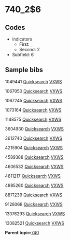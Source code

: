 # 740\_2$6

## Codes

-   Indicators
    -   First: \_
    -   Second: 2
-   Subfield: 6

## Sample bibs

1049441 [Quicksearch](https://search.library.yale.edu/catalog/1049441) [VXWS](http://prodorbis.library.yale.edu:7014/vxws/GetHoldingsService?bibId=1049441)

1067050 [Quicksearch](https://search.library.yale.edu/catalog/1067050) [VXWS](http://prodorbis.library.yale.edu:7014/vxws/GetHoldingsService?bibId=1067050)

1067245 [Quicksearch](https://search.library.yale.edu/catalog/1067245) [VXWS](http://prodorbis.library.yale.edu:7014/vxws/GetHoldingsService?bibId=1067245)

1073164 [Quicksearch](https://search.library.yale.edu/catalog/1073164) [VXWS](http://prodorbis.library.yale.edu:7014/vxws/GetHoldingsService?bibId=1073164)

1148575 [Quicksearch](https://search.library.yale.edu/catalog/1148575) [VXWS](http://prodorbis.library.yale.edu:7014/vxws/GetHoldingsService?bibId=1148575)

3604930 [Quicksearch](https://search.library.yale.edu/catalog/3604930) [VXWS](http://prodorbis.library.yale.edu:7014/vxws/GetHoldingsService?bibId=3604930)

3612740 [Quicksearch](https://search.library.yale.edu/catalog/3612740) [VXWS](http://prodorbis.library.yale.edu:7014/vxws/GetHoldingsService?bibId=3612740)

4215904 [Quicksearch](https://search.library.yale.edu/catalog/4215904) [VXWS](http://prodorbis.library.yale.edu:7014/vxws/GetHoldingsService?bibId=4215904)

4589388 [Quicksearch](https://search.library.yale.edu/catalog/4589388) [VXWS](http://prodorbis.library.yale.edu:7014/vxws/GetHoldingsService?bibId=4589388)

4606532 [Quicksearch](https://search.library.yale.edu/catalog/4606532) [VXWS](http://prodorbis.library.yale.edu:7014/vxws/GetHoldingsService?bibId=4606532)

4611217 [Quicksearch](https://search.library.yale.edu/catalog/4611217) [VXWS](http://prodorbis.library.yale.edu:7014/vxws/GetHoldingsService?bibId=4611217)

4885260 [Quicksearch](https://search.library.yale.edu/catalog/4885260) [VXWS](http://prodorbis.library.yale.edu:7014/vxws/GetHoldingsService?bibId=4885260)

8871239 [Quicksearch](https://search.library.yale.edu/catalog/8871239) [VXWS](http://prodorbis.library.yale.edu:7014/vxws/GetHoldingsService?bibId=8871239)

9128068 [Quicksearch](https://search.library.yale.edu/catalog/9128068) [VXWS](http://prodorbis.library.yale.edu:7014/vxws/GetHoldingsService?bibId=9128068)

13076293 [Quicksearch](https://search.library.yale.edu/catalog/13076293) [VXWS](http://prodorbis.library.yale.edu:7014/vxws/GetHoldingsService?bibId=13076293)

13082521 [Quicksearch](https://search.library.yale.edu/catalog/13082521) [VXWS](http://prodorbis.library.yale.edu:7014/vxws/GetHoldingsService?bibId=13082521)

**Parent topic:**[740](../../tags/740/740.md)

